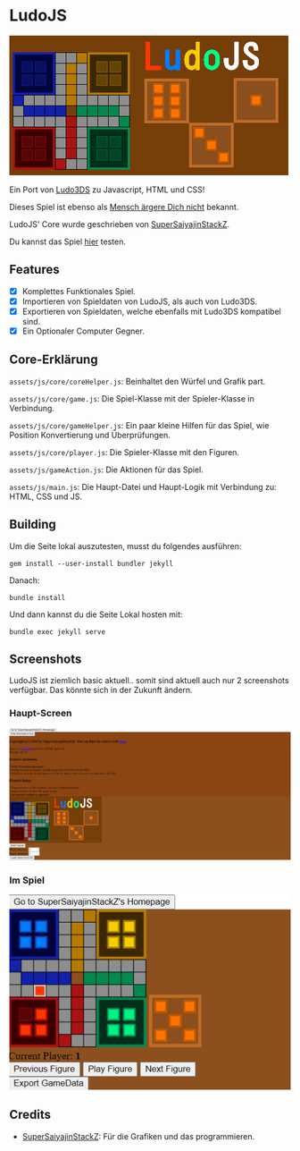 # LudoJS
![](https://github.com/SuperSaiyajinStackZ/LudoJS/blob/main/assets/images/banner.png)

Ein Port von [Ludo3DS](https://github.com/SuperSaiyajinStackZ/Ludo3DS) zu Javascript, HTML und CSS!

Dieses Spiel ist ebenso als [Mensch ärgere Dich nicht](https://de.wikipedia.org/wiki/Mensch_%C3%A4rgere_Dich_nicht) bekannt.

LudoJS' Core wurde geschrieben von [SuperSaiyajinStackZ](https://github.com/SuperSaiyajinStackZ).

Du kannst das Spiel [hier](https://supersaiyajinstackz.github.io/LudoJS/) testen.

## Features
- [x] Komplettes Funktionales Spiel.
- [x] Importieren von Spieldaten von LudoJS, als auch von Ludo3DS.
- [x] Exportieren von Spieldaten, welche ebenfalls mit Ludo3DS kompatibel sind.
- [x] Ein Optionaler Computer Gegner.

## Core-Erklärung
`assets/js/core/coreHelper.js`: Beinhaltet den Würfel und Grafik part.

`assets/js/core/game.js`: Die Spiel-Klasse mit der Spieler-Klasse in Verbindung.

`assets/js/core/gameHelper.js`: Ein paar kleine Hilfen für das Spiel, wie Position Konvertierung und Überprüfungen.

`assets/js/core/player.js`: Die Spieler-Klasse mit den Figuren.

`assets/js/gameAction.js`: Die Aktionen für das Spiel.

`assets/js/main.js`: Die Haupt-Datei und Haupt-Logik mit Verbindung zu: HTML, CSS und JS.

## Building
Um die Seite lokal auszutesten, musst du folgendes ausführen:
```
gem install --user-install bundler jekyll
```
Danach:
```
bundle install
```
Und dann kannst du die Seite Lokal hosten mit:
```
bundle exec jekyll serve
```

## Screenshots

LudoJS ist ziemlich basic aktuell.. somit sind aktuell auch nur 2 screenshots verfügbar. Das könnte sich in der Zukunft ändern.

### Haupt-Screen
![](https://github.com/SuperSaiyajinStackZ/LudoJS/blob/main/resources/main.png)

### Im Spiel
![](https://github.com/SuperSaiyajinStackZ/LudoJS/blob/main/resources/game.png)


## Credits
- [SuperSaiyajinStackZ](https://github.com/SuperSaiyajinStackZ): Für die Grafiken und das programmieren.